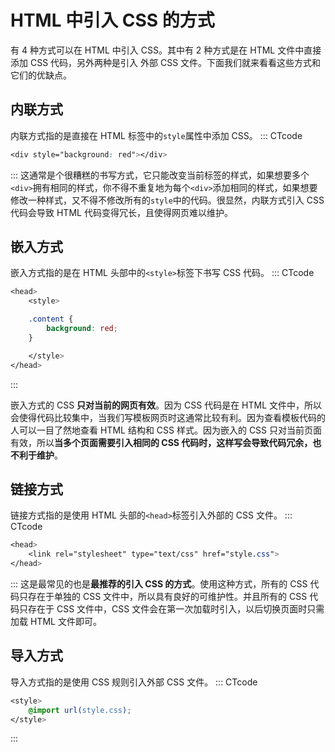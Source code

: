 
# HTML 中引入 CSS 的方式
有 4 种方式可以在 HTML 中引入 CSS。其中有 2 种方式是在 HTML 文件中直接添加 CSS 代码，另外两种是引入 外部 CSS 文件。下面我们就来看看这些方式和它们的优缺点。

## 内联方式
内联方式指的是直接在 HTML 标签中的`style`属性中添加 CSS。
::: CTcode
```css
<div style="background: red"></div>
```
:::
这通常是个很糟糕的书写方式，它只能改变当前标签的样式，如果想要多个`<div>`拥有相同的样式，你不得不重复地为每个`<div>`添加相同的样式，如果想要修改一种样式，又不得不修改所有的`style`中的代码。很显然，内联方式引入 CSS 代码会导致 HTML 代码变得冗长，且使得网页难以维护。

## 嵌入方式
嵌入方式指的是在 HTML 头部中的`<style>`标签下书写 CSS 代码。
::: CTcode
```css
<head>
    <style>

    .content {
        background: red;
    }

    </style>
</head>
```
:::

嵌入方式的 CSS **只对当前的网页有效**。因为 CSS 代码是在 HTML 文件中，所以会使得代码比较集中，当我们写模板网页时这通常比较有利。因为查看模板代码的人可以一目了然地查看 HTML 结构和 CSS 样式。因为嵌入的 CSS 只对当前页面有效，所以**当多个页面需要引入相同的 CSS 代码时，这样写会导致代码冗余，也不利于维护**。

## 链接方式
链接方式指的是使用 HTML 头部的`<head>`标签引入外部的 CSS 文件。
::: CTcode
```css
<head>
    <link rel="stylesheet" type="text/css" href="style.css">
</head>
```
:::
这是最常见的也是**最推荐的引入 CSS 的方式**。使用这种方式，所有的 CSS 代码只存在于单独的 CSS 文件中，所以具有良好的可维护性。并且所有的 CSS 代码只存在于 CSS 文件中，CSS 文件会在第一次加载时引入，以后切换页面时只需加载 HTML 文件即可。

## 导入方式
导入方式指的是使用 CSS 规则引入外部 CSS 文件。
::: CTcode
```css
<style>
    @import url(style.css);
</style>
```
:::
